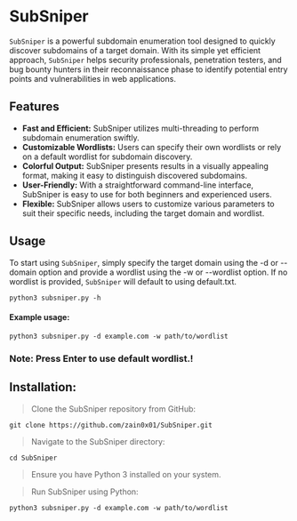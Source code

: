 # SubSniper
```SubSniper``` is a powerful subdomain enumeration tool designed to quickly discover subdomains of a target domain. With its simple yet efficient approach, ```SubSniper``` helps security professionals, penetration testers, and bug bounty hunters in their reconnaissance phase to identify potential entry points and vulnerabilities in web applications.


## Features
- **Fast and Efficient:** SubSniper utilizes multi-threading to perform subdomain enumeration swiftly.
- **Customizable Wordlists:** Users can specify their own wordlists or rely on a default wordlist for subdomain discovery.
- **Colorful Output:** SubSniper presents results in a visually appealing format, making it easy to distinguish discovered subdomains.
- **User-Friendly:** With a straightforward command-line interface, SubSniper is easy to use for both beginners and experienced users.
- **Flexible:** SubSniper allows users to customize various parameters to suit their specific needs, including the target domain and wordlist.

## Usage
To start using ```SubSniper```, simply specify the target domain using the -d or --domain option and provide a wordlist using the -w or --wordlist option. If no wordlist is provided, ```SubSniper``` will default to using default.txt.
```
python3 subsniper.py -h
```

#### Example usage:
```
python3 subsniper.py -d example.com -w path/to/wordlist
```
### Note: Press Enter to use default wordlist.!

## Installation:

> Clone the SubSniper repository from GitHub:
```
git clone https://github.com/zain0x01/SubSniper.git
```

> Navigate to the SubSniper directory:
```
cd SubSniper
```

> Ensure you have Python 3 installed on your system.

> Run SubSniper using Python:
```
python3 subsniper.py -d example.com -w path/to/wordlist
```
